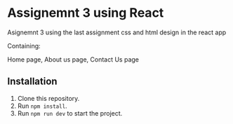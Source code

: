# Assignemnt 3 using React

Asignemnt 3 using the last assignment css and html design in the react app

Containing:
 
 Home page, About us page, Contact Us page 

## Installation
1. Clone this repository.
2. Run `npm install`.
3. Run `npm run dev` to start the project.

